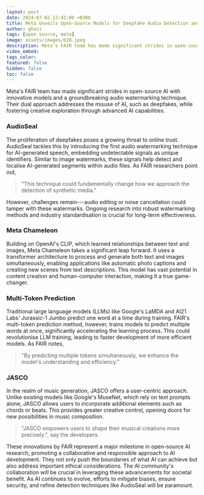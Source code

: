 ```yaml
---
layout: post
date: 2024-07-02 12:42:00 +0300
title: Meta Unveils Open-Source Models for Deepfake Audio Detection and Multimodal Learning
author: ghazi
tags: [open source, meta]
image: assets/images/b28.jpeg
description: Meta's FAIR team has made significant strides in open-source AI with innovative models and a groundbreaking audio watermarking technique.
video_embed: 
tags_color: 
featured: false
hidden: false
toc: false
---
```


Meta's FAIR team has made significant strides in open-source AI with innovative models and a groundbreaking audio watermarking technique. Their dual approach addresses the misuse of AI, such as deepfakes, while fostering creative exploration through advanced AI capabilities.

### AudioSeal

The proliferation of deepfakes poses a growing threat to online trust. AudioSeal tackles this by introducing the first audio watermarking technique for AI-generated speech, embedding undetectable signals as unique identifiers. Similar to image watermarks, these signals help detect and localise AI-generated segments within audio files. As FAIR researchers point out,

> "This technique could fundamentally change how we approach the detection of synthetic media."

However, challenges remain---audio editing or noise cancellation could tamper with these watermarks. Ongoing research into robust watermarking methods and industry standardisation is crucial for long-term effectiveness.

### Meta Chameleon

Building on OpenAI's CLIP, which learned relationships between text and images, Meta Chameleon takes a significant leap forward. It uses a transformer architecture to process and generate both text and images simultaneously, enabling applications like automatic photo captions and creating new scenes from text descriptions. This model has vast potential in content creation and human-computer interaction, making it a true game-changer.

### Multi-Token Prediction

Traditional large language models (LLMs) like Google's LaMDA and AI21 Labs' Jurassic-1 Jumbo predict one word at a time during training. FAIR's multi-token prediction method, however, trains models to predict multiple words at once, significantly accelerating the learning process. This could revolutionise LLM training, leading to faster development of more efficient models. As FAIR notes,

> "By predicting multiple tokens simultaneously, we enhance the model's understanding and efficiency."

### JASCO

In the realm of music generation, JASCO offers a user-centric approach. Unlike existing models like Google's MuseNet, which rely on text prompts alone, JASCO allows users to incorporate additional elements such as chords or beats. This provides greater creative control, opening doors for new possibilities in music composition.

> "JASCO empowers users to shape their musical creations more precisely.", say the developers.

These innovations by FAIR represent a major milestone in open-source AI research, promoting a collaborative and responsible approach to AI development. They not only push the boundaries of what AI can achieve but also address important ethical considerations. The AI community's collaboration will be crucial in leveraging these advancements for societal benefit. As AI continues to evolve, efforts to mitigate biases, ensure security, and refine detection techniques like AudioSeal will be paramount.